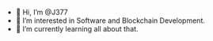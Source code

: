 - 👋 Hi, I’m @J377
- 👀 I’m interested in Software and Blockchain Development.
- 🌱 I’m currently learning all about that.

<!---
J377/J377 is a ✨ special ✨ repository because its `README.md` (this file) appears on your GitHub profile.
You can click the Preview link to take a look at your changes.
--->
